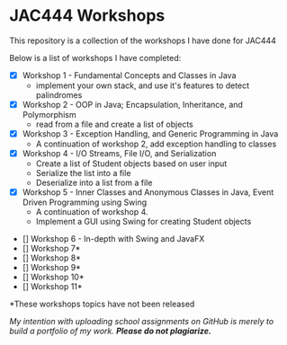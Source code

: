 # JAC444 Workshops

This repository is a collection of the workshops I have done for JAC444

Below is a list of workshops I have completed:
- [x] Workshop 1 - Fundamental Concepts and Classes in Java
    - implement your own stack, and use it's features to detect palindromes
- [x] Workshop 2 - OOP in Java; Encapsulation, Inheritance, and Polymorphism
    - read from a file and create a list of objects
- [x] Workshop 3 - Exception Handling, and Generic Programming in Java
    - A continuation of workshop 2, add exception handling to classes
- [x] Workshop 4 - I/O Streams, File I/O, and Serialization
    - Create a list of Student objects based on user input
    - Serialize the list into a file
    - Deserialize into a list from a file
- [x] Workshop 5 - Inner Classes and Anonymous Classes in Java, Event Driven Programming using Swing
    - A continuation of workshop 4.
    - Implement a GUI using Swing for creating Student objects
- [] Workshop 6 - In-depth with Swing and JavaFX
- [] Workshop 7*
- [] Workshop 8*
- [] Workshop 9*
- [] Workshop 10*
- [] Workshop 11*

*These workshops topics have not been released

*My intention with uploading school assignments on GitHub is merely to build a portfolio of my work.* **_Please do not plagiarize._**
